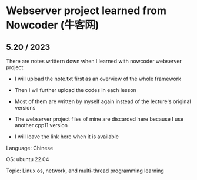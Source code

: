 # Webserver project learned from Nowcoder (牛客网)

## 5.20 / 2023
There are notes writtern down when I learned with nowcoder webserver project

* I will upload the note.txt first as an overview of the whole framework
* Then I wil further upload the codes in each lesson 
* Most of them are written by myself again instead of the lecture's original versions

* The webserver project files of mine are discarded here because I use another cpp11 version
* I will leave the link here when it is available

Language: Chinese

OS: ubuntu 22.04

Topic: Linux os, network, and multi-thread programming learning
